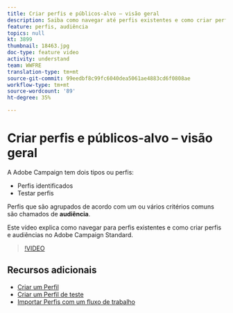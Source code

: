 ```yaml
---
title: Criar perfis e públicos-alvo – visão geral
description: Saiba como navegar até perfis existentes e como criar perfis e públicos-alvo no Adobe Campaign Standard.
feature: perfis, audiência
topics: null
kt: 3899
thumbnail: 18463.jpg
doc-type: feature video
activity: understand
team: WWFRE
translation-type: tm+mt
source-git-commit: 99eedbf8c99fc6040dea5061ae4883cd6f0808ae
workflow-type: tm+mt
source-wordcount: '89'
ht-degree: 35%

---
```



# Criar perfis e públicos-alvo – visão geral

A Adobe Campaign tem dois tipos ou perfis:

* Perfis identificados
* Testar perfis

Perfis que são agrupados de acordo com um ou vários critérios comuns são chamados de **audiência**.

Este vídeo explica como navegar para perfis existentes e como criar perfis e audiências no Adobe Campaign Standard.

>[!VIDEO](https://video.tv.adobe.com/v/18463/?quality=12)

## Recursos adicionais

* [Criar um Perfil](/help/profiles-and-audiences/creating-a-profile.md)
* [Criar um Perfil de teste](/help/profiles-and-audiences/test-profiles.md)
* [Importar Perfis com um fluxo de trabalho](/help/managing-processes-and-data/importing-profiles.md)
